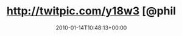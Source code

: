 ---
retweeted: false
source: <a href="http://twitter.com" rel="nofollow">Twitter Web Client</a>
entities:
  hashtags: []
  symbols: []
  user_mentions:
  - name: Philip
    screen_name: PhilOnFire
    indices:
    - '25'
    - '36'
    id_str: '739681261'
    id: '739681261'
  - name: Sophie Dollinger
    screen_name: Analyze
    indices:
    - '37'
    - '45'
    id_str: '14384558'
    id: '14384558'
  - name: Reh Bier
    screen_name: RehBier
    indices:
    - '46'
    - '54'
    id_str: '3240344560'
    id: '3240344560'
  urls: []
display_text_range:
- '0'
- '75'
favorite_count: '0'
id_str: '7743914810'
truncated: false
retweet_count: '0'
id: '7743914810'
created_at: Thu Jan 14 10:48:13 +0000 2010
favorited: false
full_text: http://twitpic.com/y18w3 [@philonfire](https://twitter.com/philonfire)
  [@analyze](https://twitter.com/analyze) [@rehbier](https://twitter.com/rehbier)
  Danke! Kam durch! :)
lang: de
tags:
- pesos:twitter
date: '2010-01-14T10:48:13+00:00'
src: https://twitter.com/bascht/status/7743914810
original_url: https://twitter.com/bascht/status/7743914810
type: twitter_tweet
text: http://twitpic.com/y18w3 [@philonfire](https://twitter.com/philonfire) [@analyze](https://twitter.com/analyze)
  [@rehbier](https://twitter.com/rehbier) Danke! Kam durch! :)
title: http://twitpic.com/y18w3 [@phil

---